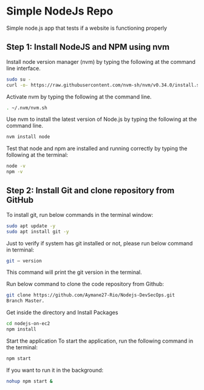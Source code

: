 # Simple NodeJs Repo

Simple node.js app that tests if a website is functioning properly

## Step 1: Install NodeJS and NPM using nvm
Install node version manager (nvm) by typing the following at the command line interface.

```bash
sudo su -
curl -o- https://raw.githubusercontent.com/nvm-sh/nvm/v0.34.0/install.sh | bash
```
Activate nvm by typing the following at the command line.

```bash
. ~/.nvm/nvm.sh
```

Use nvm to install the latest version of Node.js by typing the following at the command line.

```bash
nvm install node
```

Test that node and npm are installed and running correctly by typing the following at the terminal:

```bash
node -v
npm -v
```

## Step 2: Install Git and clone repository from GitHub
To install git, run below commands in the terminal window:

```bash
sudo apt update -y
sudo apt install git -y
```

Just to verify if system has git installed or not, please run below command in terminal:
```bash
git — version
```

This command will print the git version in the terminal.

Run below command to clone the code repository from Github:

```bash
git clone https://github.com/Aymane27-Rio/Nodejs-DevSecOps.git
Branch Master.
```

Get inside the directory and Install Packages

```bash
cd nodejs-on-ec2
npm install
```

Start the application
To start the application, run the following command in the terminal:

```bash
npm start
```
If you want to run it in the background:

```bash
nohup npm start &
```
